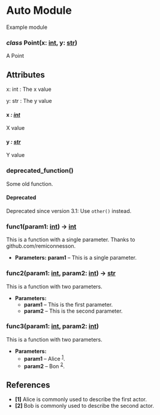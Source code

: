 <meta name="author" content="Liran Funaro"/>
<meta name="copyright" content="Copyright (c) 2023-2024, Liran Funaro."/>
<meta name="version" content="0.6.6"/>

<a id="auto-module"></a>

# Auto Module

Example module

### *class* Point(x: [int](https://docs.python.org/3/library/functions.html#int), y: [str](https://docs.python.org/3/library/stdtypes.html#str))

A Point

<a id="attributes"></a>

## Attributes

x: int
: The x value

y: str
: The y value

#### x *: [int](https://docs.python.org/3/library/functions.html#int)*

X value

#### y *: [str](https://docs.python.org/3/library/stdtypes.html#str)*

Y value

### deprecated_function()

Some old function.

#### Deprecated
Deprecated since version 3.1: Use `other()` instead.

### func1(param1: [int](https://docs.python.org/3/library/functions.html#int)) → [int](https://docs.python.org/3/library/functions.html#int)

This is a function with a single parameter.
Thanks to github.com/remiconnesson.

* **Parameters:**
  **param1** – This is a single parameter.

### func2(param1: [int](https://docs.python.org/3/library/functions.html#int), param2: [int](https://docs.python.org/3/library/functions.html#int)) → [str](https://docs.python.org/3/library/stdtypes.html#str)

This is a function with two parameters.

* **Parameters:**
  * **param1** – This is the first parameter.
  * **param2** – This is the second parameter.

### func3(param1: [int](https://docs.python.org/3/library/functions.html#int), param2: [int](https://docs.python.org/3/library/functions.html#int))

This is a function with two parameters.

* **Parameters:**
  * **param1** – Alice <sup>[1](#id3)</sup>.
  * **param2** – Bon <sup>[2](#id4)</sup>.

<a id="references"></a>

## References

* <a id='id3'>**[1]**</a> Alice is commonly used to describe the first actor.
* <a id='id4'>**[2]**</a> Bob is commonly used to describe the second actor.
